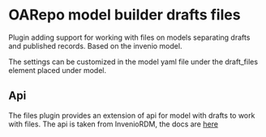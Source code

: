 # OARepo model builder drafts files

Plugin adding support for working with files on models separating drafts and published records. Based on the invenio model. <br>

The settings can be customized in the model yaml file under the draft_files element placed under model.

## Api

The files plugin provides an extension of api for model with drafts to work with files.
The api is taken from InvenioRDM, the docs are [here](https://inveniordm.docs.cern.ch/reference/rest_api_drafts_records/#record-files)
